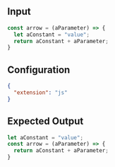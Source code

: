 
## Input
```javascript input
const arrow = (aParameter) => {
  let aConstant = "value";
  return aConstant + aParameter;
}
```

## Configuration
```json configuration
{
  "extension": "js"
}
```

## Expected Output
```javascript expected output
let aConstant = "value";
const arrow = (aParameter) => {
  return aConstant + aParameter;
}
```

